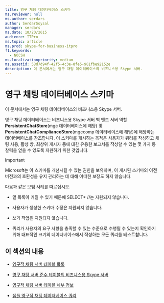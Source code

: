 ```yaml
---
title: 영구 채팅 데이터베이스 스키마
ms.reviewer: null
ms.author: serdars
author: SerdarSoysal
manager: serdars
ms.date: 10/20/2015
audience: ITPro
ms.topic: article
ms.prod: skype-for-business-itpro
f1.keywords:
  - NOCSH
ms.localizationpriority: medium
ms.assetid: 58d7d94f-42f5-4c3e-8fe5-901fbe92152e
description: 이 문서에서는 영구 채팅 데이터베이스의 비즈니스용 Skype 서버.
---
```


# <a name="persistent-chat-database-schema"></a>영구 채팅 데이터베이스 스키마
 
이 문서에서는 영구 채팅 데이터베이스의 비즈니스용 Skype 서버.
  
영구 채팅 데이터베이스는 비즈니스용 Skype 서버 백 엔드 서버 역할 **PersistentChatStore**(mgc 데이터베이스에 해당) 및 **PersistentChatComplianceStore**(mgccomp 데이터베이스에 해당)에 해당하는 데이터베이스를 참조합니다. 이 스키마를 게시하는 목적은 사용자가 쿼리를 작성하고 채팅 사용, 활성 방, 최상위 게시자 등에 대한 유용한 보고서를 작성할 수 있는 몇 가지 통찰력을 얻을 수 있도록 지원하기 위한 것입니다.
  
> [!IMPORTANT]
> Microsoft는 이 스키마를 개선시킬 수 있는 권한을 보유하며, 이 게시된 스키마의 이전 버전과의 호환성을 유지 관리하는 데 대해 어떠한 보장도 하지 않습니다. 
  
다음과 같은 모범 사례를 따르십시오.
  
- 열 목록이 커질 수 있기 때문에 SELECT\* //는 지원되지 않습니다.
    
- 사용자가 생성한 스키마 수정은 지원되지 않습니다.
    
- 쓰기 작업은 지원되지 않습니다.
    
- 쿼리가 사용자의 요구 사항을 충족할 수 있는 수준으로 수행될 수 있는지 확인하기 위해 대표적인 크기의 데이터베이스에서 작성하는 모든 쿼리를 테스트합니다.
    
## <a name="in-this-section"></a>이 섹션의 내용

- [영구적 채팅 서버 테이블 목록](list-of-persistent-chat-server-tables.md)
    
- [영구 채팅 서버 준수 테이블의 비즈니스용 Skype 서버](list-of-persistent-chat-server-compliance-tables.md)
    
- [영구적 채팅 서버 테이블 세부 정보](persistent-chat-server-table-details.md)
    
- [샘플 영구적 채팅 데이터베이스 쿼리](sample-persistent-chat-database-queries.md)
    

